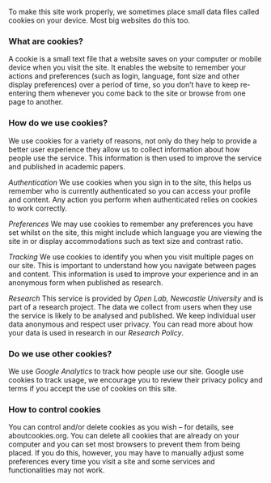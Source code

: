 To make this site work properly, we sometimes place small data files called cookies on your device. Most big websites do this too.

### What are cookies?
A cookie is a small text file that a website saves on your computer or mobile device when you visit the site. It enables the website to remember your actions and preferences (such as login, language, font size and other display preferences) over a period of time, so you don’t have to keep re-entering them whenever you come back to the site or browse from one page to another. 

### How do we use cookies?
We use cookies for a variety of reasons, not only do they help to provide a better user experience they allow us to collect information about how people use the service. This information is then used to improve the service and published in academic papers.

*Authentication*
We use cookies when you sign in to the site, this helps us remember who is currently authenticated so you can access your profile and content. Any action you perform when authenticated relies on cookies to work correctly.

*Preferences*
We may use cookies to remember any preferences you have set whilst on the site, this might include which language you are viewing the site in or display accommodations such as text size and contrast ratio.

*Tracking*
We use cookies to identify you when you visit multiple pages on our site. This is important to understand how you navigate between pages and content. This information is used to improve your experience and in an anonymous form when published as research.

*Research*
This service is provided by *Open Lab, Newcastle University* and is part of a research project. The data we collect from users when they use the service is likely to be analysed and published. We keep individual user data anonymous and respect user privacy. You can read more about how your data is used in research in our *Research Policy*.

### Do we use other cookies?
We use *Google Analytics* to track how people use our site. Google use cookies to track usage, we encourage you to review their privacy policy and terms if you accept the use of cookies on this site.

### How to control cookies
You can control and/or delete cookies as you wish – for details, see aboutcookies.org. You can delete all cookies that are already on your computer and you can set most browsers to prevent them from being placed. If you do this, however, you may have to manually adjust some preferences every time you visit a site and some services and functionalities may not work.